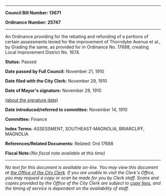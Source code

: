 

********

**Council Bill Number: 13671**
   
**Ordinance Number: 25747**
********

 An Ordinance providing for the rebating and refunding of a portions of certain assessments levied for the improvement of Thorndyke Avenue et al., by Grading the same, as provided for in Ordinance No. 17688, creating Local Improvement District No. 1674.

**Status:** Passed
   
**Date passed by Full Council:** November 21, 1910
   
**Date filed with the City Clerk:** November 29, 1910
   
**Date of Mayor's signature:** November 29, 1910
   
[(about the signature date)](/~public/approvaldate.htm)
   
   
   
**Date introduced/referred to committee:** November 14, 1910
   
**Committee:** Finance
   
   
**Index Terms:** ASSESSMENT, SOUTHEAST-MAGNOLIA, BRIARCLIFF, MAGNOLIA

**References/Related Documents:** Related: Ord 17688

**Fiscal Note:**_(No fiscal note available at this time)_
********

_No text for this document is available on-line. You may view this document at [the Office of the City Clerk](http://www.seattle.gov/leg/clerk/contactUs.htm). If you are unable to visit the Clerk's Office, you may request a copy or scan be made for you by Clerk staff. Scans and copies provided by the Office of the City Clerk are subject to [copy fees](http://clerk.seattle.gov/~public/clerkfees.htm), and the timing of service is dependent on the availability of staff._

